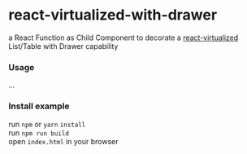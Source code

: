 # react-virtualized-with-drawer
a React Function as Child Component to decorate a [react-virtualized](https://github.com/bvaughn/react-virtualized) List/Table with Drawer capability

### Usage

...

### Install example
run `npm` or `yarn` `install`  
run `npm run build`  
open `index.html` in your browser  
